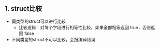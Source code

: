 ## 1. struct比较
- 同类型的struct可以进行比较
    - 比较逻辑：对每个字段进行相等性比较，如果全部相等返回 true，否则返回 false
- 不同类型的struct不可以比较，会报编译错误